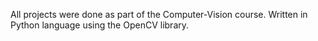 All projects were done as part of the Computer-Vision course.
Written in Python language using the OpenCV library.

